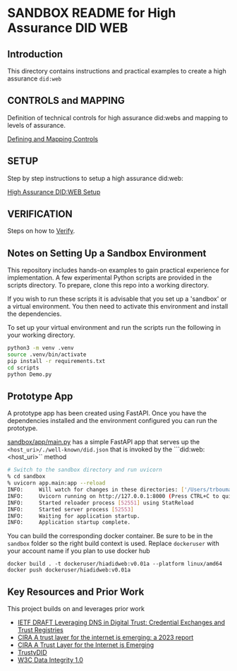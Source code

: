 # SANDBOX README for High Assurance DID WEB

## Introduction

This directory contains instructions and practical examples to create a high assurance ```did:web```

## CONTROLS and MAPPING

Definition of technical controls for high assurance did:webs and mapping to levels of assurance.

[Defining and Mapping Controls](./CONTROLS.md)

## SETUP

Step by step instructions to setup a high assurance did:web: 

[High Assurance DID:WEB Setup](SETUP.md)

## VERIFICATION

Steps on how to [Verify](./VERIFYING.md).

## Notes on Setting Up a Sandbox Environment

This repository includes hands-on examples to gain practical experience for implementation. A few experimental Python scripts are provided in the scripts directory. To prepare, clone this repo into a working directory.

If you wish to run these scripts it is advisable that you set up a 'sandbox' or a virtual environment. You then need to activate this environment and install the dependencies.

To set up your virtual environment and run the scripts run the following in your working directory.

```bash
python3 -m venv .venv
source .venv/bin/activate
pip install -r requirements.txt
cd scripts
python Demo.py
```

## Prototype App

A prototype app has been created using FastAPI. Once you have the dependencies installed and the environment configured you can run the prototype.

[sandbox/app/main.py](./app/main.py) has a simple FastAPI app that serves up the ```<host_uri>/./well-known/did.json``` that is invoked by the ```did:web:<host_uri>`` method

```bash
# Switch to the sandbox directory and run uvicorn
% cd sandbox
% uvicorn app.main:app --reload
INFO:     Will watch for changes in these directories: ['/Users/trbouma/projects/cira/sandbox']
INFO:     Uvicorn running on http://127.0.0.1:8000 (Press CTRL+C to quit)
INFO:     Started reloader process [52551] using StatReload
INFO:     Started server process [52553]
INFO:     Waiting for application startup.
INFO:     Application startup complete.

```

You can build the corresponding docker container. Be sure to be in the ```sandbox``` folder so the right build context is used. Replace ```dockeruser``` with your account name if you plan to use docker hub

```base
docker build . -t dockeruser/hiadidweb:v0.01a --platform linux/amd64
docker push dockeruser/hiadidweb:v0.01a 

```

## Key Resources and Prior Work

This project builds on and leverages prior work

* [IETF DRAFT Leveraging DNS in Digital Trust: Credential Exchanges and Trust Registries](https://www.ietf.org/id/draft-latour-dns-and-digital-trust-01.html)
* [CIRA A trust layer for the internet is emerging: a 2023 report](https://www.cira.ca/en/resources/documents/state-of-internet/a-trust-layer-for-the-internet-is-emerging-a-2023-report/)
* [CIRA A Trust Layer for the Internet is Emerging](https://www.cira.ca/uploads/2023/12/12222023_A-trust-layer-for-the-internet-is-emerging_-report-%E2%80%93-Continuum_CIRA.pdf)
* [TrustyDID](https://github.com/CIRALabs/TrustyDID)
* [W3C Data Integrity 1.0](https://www.w3.org/community/reports/credentials/CG-FINAL-data-integrity-20220722/)

